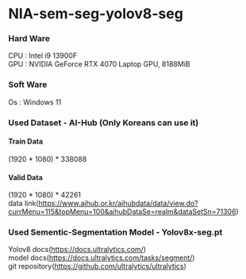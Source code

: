 # NIA-sem-seg-yolov8-seg

### Hard Ware
CPU : Intel i9 13900F  
GPU : NVIDIA GeForce RTX 4070 Laptop GPU, 8188MiB

### Soft Ware
Os : Windows 11    
### Used Dataset - AI-Hub (Only Koreans can use it)  
#### Train Data  
(1920 * 1080) * 338088  
#### Valid Data
(1920 * 1080) * 42261  
data link(https://www.aihub.or.kr/aihubdata/data/view.do?currMenu=115&topMenu=100&aihubDataSe=realm&dataSetSn=71306)

### Used Sementic-Segmentation Model - Yolov8x-seg.pt
Yolov8 docs(https://docs.ultralytics.com/)  
model docs(https://docs.ultralytics.com/tasks/segment/)  
git repository(https://github.com/ultralytics/ultralytics)  
